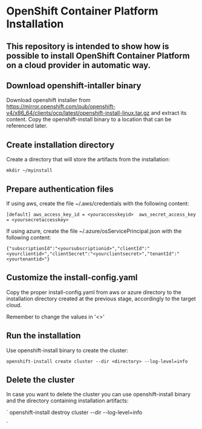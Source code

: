 # OpenShift Container Platform Installation

## This repository is intended to show how is possible to install OpenShift Container Platform on a cloud provider in automatic way.

## Download openshift-intaller binary

Download openshift installer from https://mirror.openshift.com/pub/openshift-v4/x86_64/clients/ocp/latest/openshift-install-linux.tar.gz and extract its content. Copy the openshift-install binary to a location that can be referenced later.

## Create installation directory

Create a directory that will store the artifacts from the installation:

`mkdir ~/myinstall`

## Prepare authentication files

If using aws, create the file ~/.aws/credentials with the following content:

`
[default]
aws_access_key_id = <youraccesskeyid> 
aws_secret_access_key = <yoursecretaccesskey>
`

If using azure, create the file ~/.azure/osServicePrincipal.json with the following content:

`
{"subscriptionId":"<yoursubscriptionid>","clientId":"<yourclientid>","clientSecret":"<yourclientsecret>","tenantId":"<yourtenantid>"}
`

## Customize the install-config.yaml

Copy the proper install-config.yaml from aws or azure directory to the installation directory created at the previous stage, accordingly to the target cloud.

Remember to change the values in '<>'

## Run the installation

Use openshift-install binary to create the cluster:

`
openshift-install create cluster --dir <directory> --log-level=info
`

## Delete the cluster

In case you want to delete the cluster you can use openshift-install binary and the directory containing installation artifacts:

`
openshift-install destroy cluster --dir <directory> --log-level=info

`

